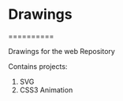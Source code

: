 # Drawings
==========

Drawings for the web Repository

Contains projects:

1. SVG
2. CSS3 Animation
